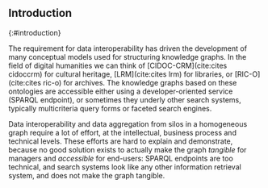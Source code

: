 ## Introduction
{:#introduction}

The requirement for data interoperability has driven the development of many conceptual models used for structuring knowledge graphs. In the field of digital humanities we can think of [CIDOC-CRM](cite:cites cidoccrm) for cultural heritage, [LRM](cite:cites lrm) for libraries, or [RIC-O](cite:cites ric-o) for archives. The knowledge graphs based on these ontologies are accessible either using a developer-oriented service (SPARQL endpoint), or sometimes they underly other search systems, typically multicriteria query forms or faceted search engines.

Data interoperability and data aggregation from silos in a homogeneous graph require a lot of effort, at the intellectual, business process and technical levels. These efforts are hard to explain and demonstrate, because no good solution exists to actually make the graph *tangible* for managers and *accessible* for end-users: SPARQL endpoints are too technical, and search systems look like any other information retrieval system, and does not make the graph tangible.

